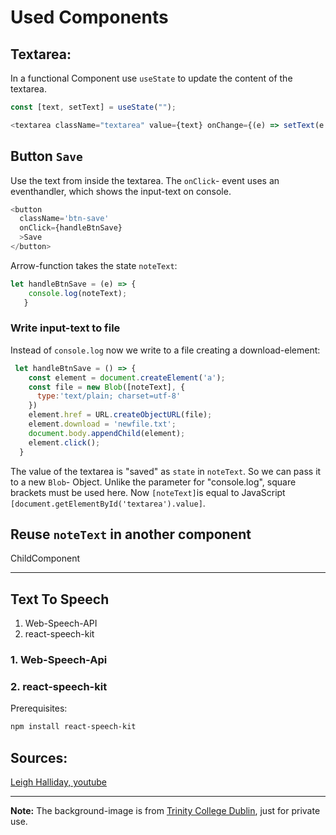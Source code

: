 # Used Components

## Textarea:

In a functional Component use `useState` to update the content of the textarea.


```js
const [text, setText] = useState("");

<textarea className="textarea" value={text} onChange={(e) => setText(e.target.value)}/>

```

## Button `Save`

Use the text from inside the textarea. 
The `onClick`- event uses an eventhandler, which shows the input-text on console.

```js
<button
  className='btn-save'
  onClick={handleBtnSave}
  >Save
</button>
```
Arrow-function takes the state `noteText`:
```js
let handleBtnSave = (e) => {
    console.log(noteText);
   }
```

### Write input-text to file

Instead of `console.log` now we write to a file creating a download-element:

```js
 let handleBtnSave = () => {
    const element = document.createElement('a');
    const file = new Blob([noteText], {
      type:'text/plain; charset=utf-8'
    })
    element.href = URL.createObjectURL(file);
    element.download = 'newfile.txt';
    document.body.appendChild(element);
    element.click();
  }
```
The value of the textarea is "saved" as `state` in `noteText`. 
So we can pass it to a new `Blob`- Object. 
Unlike the parameter for "console.log", square brackets must be used here.
Now `[noteText]`is equal to JavaScript `[document.getElementById('textarea').value]`.


## Reuse `noteText` in another component

ChildComponent 

___

## Text To Speech

1. Web-Speech-API
2. react-speech-kit

### 1. Web-Speech-Api



### 2. react-speech-kit

Prerequisites:
```bash
npm install react-speech-kit
```


## Sources:
[Leigh Halliday, youtube](https://www.youtube.com/watch?v=Oe3Un4ZbefM)


___

**Note:** The background-image is from 
[Trinity College Dublin](https://www.tcd.ie), just for private use.